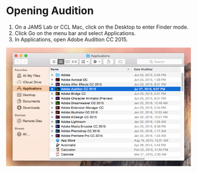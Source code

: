 # Opening Audition

1. On a JAMS Lab or CCL Mac, click on the Desktop to enter Finder mode.
2. Click Go on the menu bar and select Applications.
3. In Applications, open Adobe Audition CC 2015. 

![](/assets/opening-audition.png)

